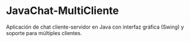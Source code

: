 # JavaChat-MultiCliente
Aplicación de chat cliente-servidor en Java con interfaz gráfica (Swing) y soporte para múltiples clientes.
